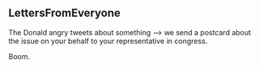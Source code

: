 ## LettersFromEveryone

The Donald angry tweets about something --> we send a postcard about the issue on your behalf to your representative in congress.

Boom.
